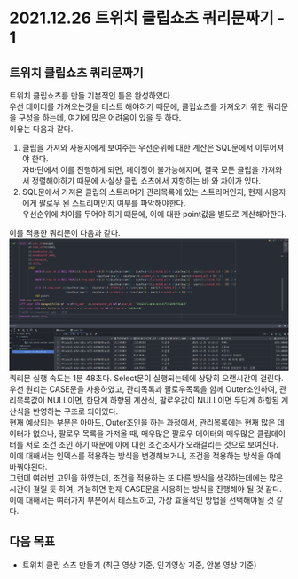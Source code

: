 2021.12.26 트위치 클립쇼츠 쿼리문짜기 - 1
====================
## 트위치 클립쇼츠 쿼리문짜기 
트위치 클립쇼츠를 만들 기본적인 틀은 완성하였다.    
우선 데이터를 가져오는것을 테스트 해야하기 때문에, 클립쇼츠를 가져오기 위한 쿼리문을 구성을 하는데, 여기에 많은 어려움이 있을 듯 하다.        
이유는 다음과 같다.    

1. 클립을 가져와 사용자에게 보여주는 우선순위에 대한 계산은 SQL문에서 이루어져야 한다.      
자바단에서 이를 진행하게 되면, 페이징이 불가능해지며, 결국 모든 클립을 가져와서 정렬해야하기 때문에 사실상 클립 쇼츠에서 지향하는 바 와 차이가 있다.      
2. SQL문에서 가져온 클립의 스트리머가 관리목록에 있는 스트리머인지, 현재 사용자에게 팔로우 된 스트리머인지 여부를 파악해야한다.      
우선순위에 차이를 두어야 하기 떄문에, 이에 대한 point값을 별도로 계산해야한다.

이를 적용한 쿼리문이 다음과 같다.       
![Alt text](../img/20211226-1.png)          
쿼리문 실행 속도는 1분 48초다. Select문이 실행되는데에 상당히 오랜시간이 걸린다.    
우선 원리는 CASE문을 사용하였고, 관리목록과 팔로우목록을 함께 Outer조인하여, 관리목록값이 NULL이면, 한단계 하향된 계산식, 팔로우값이 NULL이면 두단계 하향된 계산식을 반영하는 구조로 되어있다.       
현재 예상되는 부분은 아마도, Outer조인을 하는 과정에서, 관리목록에는 현재 많은 데이터가 없으나, 팔로우 목록을 가져올 때, 매우많은 팔로우 데이터와 매우많은 클립데이터를 서로 조건 조인 하기 때문에 이에 대한 조건조사가 오래걸리는 것으로 보여진다.       
이에 대해서는 인덱스를 적용하는 방식을 변경해보거나, 조건을 적용하는 방식을 아예 바꿔야된다.    
그런데 여러번 고민을 하였는데, 조건을 적용하는 또 다른 방식을 생각하는데에는 많은 시간이 걸릴 듯 하여, 가능하면 현재 CASE문을 사용하는 방식을 진행해야 될 것 같다.       
이에 대해서는 여러가지 부분에서 테스트하고, 가장 효율적인 방법을 선택해야될 것 같다.


## 다음 목표
* 트위치 클립 쇼츠 만들기 (최근 영상 기준, 인기영상 기준, 안본 영상 기준)
